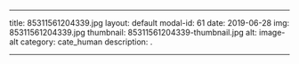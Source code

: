 
---
title: 85311561204339.jpg
layout: default
modal-id: 61
date: 2019-06-28
img: 85311561204339.jpg
thumbnail: 85311561204339-thumbnail.jpg
alt: image-alt
category: cate_human
description: .

---
